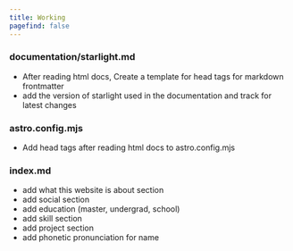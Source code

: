 ```yaml
---
title: Working
pagefind: false
---
```


### documentation/starlight.md

-   After reading html docs, Create a template for head tags for markdown frontmatter
-   add the version of starlight used in the documentation and track for latest changes

### astro.config.mjs

-   Add head tags after reading html docs to astro.config.mjs

### index.md

-   add what this website is about section
-   add social section
-   add education (master, undergrad, school)
-   add skill section
-   add project section
-   add phonetic pronunciation for name
